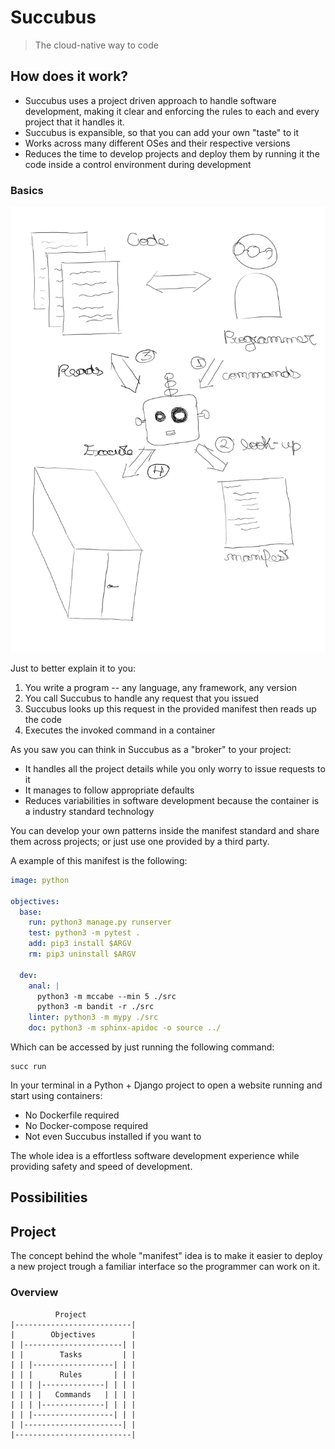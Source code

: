# Succubus

> The cloud-native way to code

## How does it work?

- Succubus uses a project driven approach to handle software development, making it clear and enforcing the rules to each and every project that it handles it.
- Succubus is expansible, so that you can add your own "taste" to it
- Works across many different OSes and their respective versions
- Reduces the time to develop projects and deploy them by running it the code inside a control environment during development

### Basics

![basics](https://raw.githubusercontent.com/Fazendaaa/Succubus/master/assets/img/basics.jpg)

Just to better explain it to you:

1. You write a program -- any language, any framework, any version
2. You call Succubus to handle any request that you issued
3. Succubus looks up this request in the provided manifest then reads up the code
4. Executes the invoked command in a container

As you saw you can think in Succubus as a "broker" to your project:

- It handles all the project details while you only worry to issue requests to it
- It manages to follow appropriate defaults
- Reduces variabilities in software development because the container is a industry standard technology

You can develop your own patterns inside the manifest standard and share them across projects; or just use one provided by a third party.

A example of this manifest is the following:

```yaml
image: python

objectives:
  base:
    run: python3 manage.py runserver
    test: python3 -m pytest .
    add: pip3 install $ARGV
    rm: pip3 uninstall $ARGV

  dev:
    anal: |
      python3 -m mccabe --min 5 ./src
      python3 -m bandit -r ./src
    linter: python3 -m mypy ./src
    doc: python3 -m sphinx-apidoc -o source ../
```

Which can be accessed by just running the following command:

```shell
succ run
```

In your terminal in a Python + Django project to open a website running and start using containers:

- No Dockerfile required
- No Docker-compose required
- Not even Succubus installed if you want to

The whole idea is a effortless software development experience while providing safety and speed of development.

## Possibilities



## Project

The concept behind the whole "manifest" idea is to make it easier to deploy a new project trough a familiar interface so the programmer can work on it.

### Overview

```shell
          Project
|--------------------------|
|        Objectives        |
| |----------------------| |
| |        Tasks         | |
| | |------------------| | |
| | |      Rules       | | |
| | | |--------------| | | |
| | | |   Commands   | | | |
| | | |--------------| | | |
| | |------------------| | |
| |----------------------| |
|--------------------------|
```
